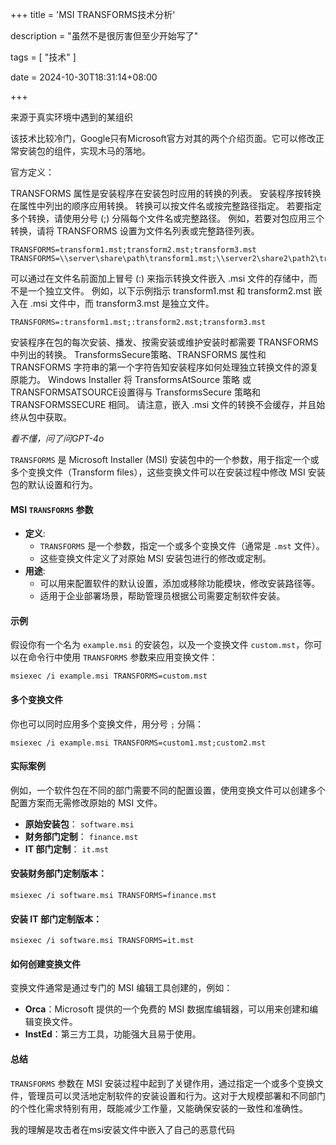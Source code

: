 +++
title = 'MSI TRANSFORMS技术分析'

description = "虽然不是很厉害但至少开始写了"

tags = [ "技术" ]

date = 2024-10-30T18:31:14+08:00

+++

来源于真实环境中遇到的某组织

该技术比较冷门，Google只有Microsoft官方对其的两个介绍页面。它可以修改正常安装包的组件，实现木马的落地。

官方定义：

TRANSFORMS 属性是安装程序在安装包时应用的转换的列表。 安装程序按转换在属性中列出的顺序应用转换。 转换可以按文件名或按完整路径指定。 若要指定多个转换，请使用分号 (;) 分隔每个文件名或完整路径。 例如，若要对包应用三个转换，请将 TRANSFORMS 设置为文件名列表或完整路径列表。

```
TRANSFORMS=transform1.mst;transform2.mst;transform3.mst
TRANSFORMS=\\server\share\path\transform1.mst;\\server2\share2\path2\transform2.mst;\\server3\share3\path3\transform3.mst
```

可以通过在文件名前面加上冒号 (:) 来指示转换文件嵌入 .msi 文件的存储中，而不是一个独立文件。 例如，以下示例指示 transform1.mst 和 transform2.mst 嵌入在 .msi 文件中，而 transform3.mst 是独立文件。

```
TRANSFORMS=:transform1.mst;:transform2.mst;transform3.mst
```

安装程序在包的每次安装、播发、按需安装或维护安装时都需要 TRANSFORMS 中列出的转换。 TransformsSecure策略、TRANSFORMS 属性和 TRANSFORMS 字符串的第一个字符告知安装程序如何处理独立转换文件的源复原能力。 Windows Installer 将 TransformsAtSource 策略 或 TRANSFORMSATSOURCE设置得与 TransformsSecure 策略和 TRANSFORMSSECURE 相同。 请注意，嵌入 .msi 文件的转换不会缓存，并且始终从包中获取。



*看不懂，问了问GPT-4o*



`TRANSFORMS` 是 Microsoft Installer (MSI) 安装包中的一个参数，用于指定一个或多个变换文件（Transform files），这些变换文件可以在安装过程中修改 MSI 安装包的默认设置和行为。

#### MSI `TRANSFORMS` 参数

- **定义**:
  - `TRANSFORMS` 是一个参数，指定一个或多个变换文件（通常是 `.mst` 文件）。
  - 这些变换文件定义了对原始 MSI 安装包进行的修改或定制。
- **用途**:
  - 可以用来配置软件的默认设置，添加或移除功能模块，修改安装路径等。
  - 适用于企业部署场景，帮助管理员根据公司需要定制软件安装。

#### 示例

假设你有一个名为 `example.msi` 的安装包，以及一个变换文件 `custom.mst`，你可以在命令行中使用 `TRANSFORMS` 参数来应用变换文件：

```
msiexec /i example.msi TRANSFORMS=custom.mst
```

#### 多个变换文件

你也可以同时应用多个变换文件，用分号 `;` 分隔：

```
msiexec /i example.msi TRANSFORMS=custom1.mst;custom2.mst
```

#### 实际案例

例如，一个软件包在不同的部门需要不同的配置设置，使用变换文件可以创建多个配置方案而无需修改原始的 MSI 文件。

- **原始安装包**： `software.msi`
- **财务部门定制**： `finance.mst`
- **IT 部门定制**： `it.mst`

#### 安装财务部门定制版本：

```
msiexec /i software.msi TRANSFORMS=finance.mst
```

#### 安装 IT 部门定制版本：

```
msiexec /i software.msi TRANSFORMS=it.mst
```

#### 如何创建变换文件

变换文件通常是通过专门的 MSI 编辑工具创建的，例如：

- **Orca**：Microsoft 提供的一个免费的 MSI 数据库编辑器，可以用来创建和编辑变换文件。
- **InstEd**：第三方工具，功能强大且易于使用。

#### 总结

`TRANSFORMS` 参数在 MSI 安装过程中起到了关键作用，通过指定一个或多个变换文件，管理员可以灵活地定制软件的安装设置和行为。这对于大规模部署和不同部门的个性化需求特别有用，既能减少工作量，又能确保安装的一致性和准确性。



我的理解是攻击者在msi安装文件中嵌入了自己的恶意代码
